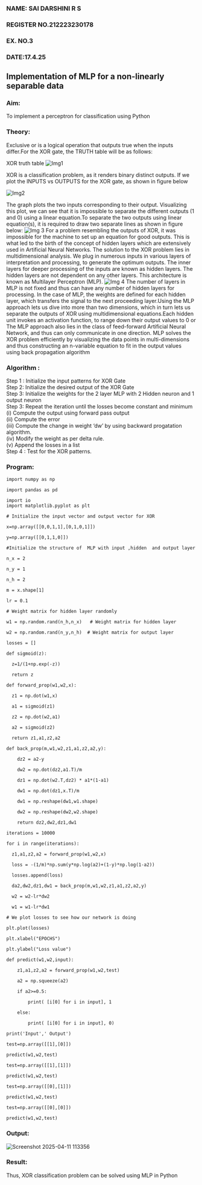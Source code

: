 <H3>NAME: SAI DARSHINI R S</H3>
<H3>REGISTER NO.212223230178</H3> 
<H3>EX. NO.3</H3>
<H3>DATE:17.4.25</H3> 
<H2 aligh = center> Implementation of MLP for a non-linearly separable data</H2>
<h3>Aim:</h3>
To implement a perceptron for classification using Python
<H3>Theory:</H3>
Exclusive or is a logical operation that outputs true when the inputs differ.For the XOR gate, the TRUTH table will be as follows:

XOR truth table
![Img1](https://user-images.githubusercontent.com/112920679/195774720-35c2ed9d-d484-4485-b608-d809931a28f5.gif)

XOR is a classification problem, as it renders binary distinct outputs. If we plot the INPUTS vs OUTPUTS for the XOR gate, as shown in figure below

![Img2](https://user-images.githubusercontent.com/112920679/195774898-b0c5886b-3d58-4377-b52f-73148a3fe54d.gif)

The graph plots the two inputs corresponding to their output. Visualizing this plot, we can see that it is impossible to separate the different outputs (1 and 0) using a linear equation.To separate the two outputs using linear equation(s), it is required to draw two separate lines as shown in figure below:
![Img 3](https://user-images.githubusercontent.com/112920679/195775012-74683270-561b-4a3a-ac62-cf5ddfcf49ca.gif)
For a problem resembling the outputs of XOR, it was impossible for the machine to set up an equation for good outputs. This is what led to the birth of the concept of hidden layers which are extensively used in Artificial Neural Networks. The solution to the XOR problem lies in multidimensional analysis. We plug in numerous inputs in various layers of interpretation and processing, to generate the optimum outputs.
The inner layers for deeper processing of the inputs are known as hidden layers. The hidden layers are not dependent on any other layers. This architecture is known as Multilayer Perceptron (MLP).
![Img 4](https://user-images.githubusercontent.com/112920679/195775183-1f64fe3d-a60e-4998-b4f5-abce9534689d.gif)
The number of layers in MLP is not fixed and thus can have any number of hidden layers for processing. In the case of MLP, the weights are defined for each hidden layer, which transfers the signal to the next proceeding layer.Using the MLP approach lets us dive into more than two dimensions, which in turn lets us separate the outputs of XOR using multidimensional equations.Each hidden unit invokes an activation function, to range down their output values to 0 or The MLP approach also lies in the class of feed-forward Artificial Neural Network, and thus can only communicate in one direction. MLP solves the XOR problem efficiently by visualizing the data points in multi-dimensions and thus constructing an n-variable equation to fit in the output values using back propagation algorithm

<h3>Algorithm :</H3>

Step 1 : Initialize the input patterns for XOR Gate<BR>
Step 2: Initialize the desired output of the XOR Gate<BR>
Step 3: Initialize the weights for the 2 layer MLP with 2 Hidden neuron  and 1 output neuron<BR>
Step 3: Repeat the  iteration  until the losses become constant and  minimum<BR>
    (i)  Compute the output using forward pass output<BR>
    (ii) Compute the error<BR>
	(iii) Compute the change in weight ‘dw’ by using backward progatation algorithm. <BR>
    (iv) Modify the weight as per delta rule.<BR>
    (v)  Append the losses in a list <BR>
Step 4 : Test for the XOR patterns.

<H3>Program:</H3>

```
import numpy as np

import pandas as pd

import io
import matplotlib.pyplot as plt

# Initialize the input vector and output vector for XOR

x=np.array([[0,0,1,1],[0,1,0,1]])

y=np.array([[0,1,1,0]])

#Initialize the structure of  MLP with input ,hidden  and output layer

n_x = 2

n_y = 1

n_h = 2

m = x.shape[1]

lr = 0.1 

# Weight matrix for hidden layer randomly

w1 = np.random.rand(n_h,n_x)   # Weight matrix for hidden layer

w2 = np.random.rand(n_y,n_h)  # Weight matrix for output layer

losses = []

def sigmoid(z):

  z=1/(1+np.exp(-z))
  
  return z
  
def forward_prop(w1,w2,x):

  z1 = np.dot(w1,x)
  
  a1 = sigmoid(z1)
  
  z2 = np.dot(w2,a1)
  
  a2 = sigmoid(z2)
  
  return z1,a1,z2,a2
  
def back_prop(m,w1,w2,z1,a1,z2,a2,y):

    dz2 = a2-y
    
    dw2 = np.dot(dz2,a1.T)/m
    
    dz1 = np.dot(w2.T,dz2) * a1*(1-a1)
    
    dw1 = np.dot(dz1,x.T)/m
    
    dw1 = np.reshape(dw1,w1.shape)
    
    dw2 = np.reshape(dw2,w2.shape)
    
    return dz2,dw2,dz1,dw1
    
iterations = 10000

for i in range(iterations):

  z1,a1,z2,a2 = forward_prop(w1,w2,x)
  
  loss = -(1/m)*np.sum(y*np.log(a2)+(1-y)*np.log(1-a2))
  
  losses.append(loss)
  
  da2,dw2,dz1,dw1 = back_prop(m,w1,w2,z1,a1,z2,a2,y)
  
  w2 = w2-lr*dw2
  
  w1 = w1-lr*dw1
  
# We plot losses to see how our network is doing

plt.plot(losses)

plt.xlabel("EPOCHS")

plt.ylabel("Loss value")

def predict(w1,w2,input):

    z1,a1,z2,a2 = forward_prop(w1,w2,test)
    
    a2 = np.squeeze(a2)
    
    if a2>=0.5:
    
        print( [i[0] for i in input], 1
	
    else:
    
        print( [i[0] for i in input], 0)
	
print('Input',' Output')

test=np.array([[1],[0]])

predict(w1,w2,test)

test=np.array([[1],[1]])

predict(w1,w2,test)

test=np.array([[0],[1]])

predict(w1,w2,test)

test=np.array([[0],[0]])

predict(w1,w2,test)

```

<H3>Output:</H3>

![Screenshot 2025-04-11 113356](https://github.com/user-attachments/assets/12dd0577-6302-4dc0-961b-8aaf5524fbcf)


<H3> Result:</H3>
Thus, XOR classification problem can be solved using MLP in Python 
